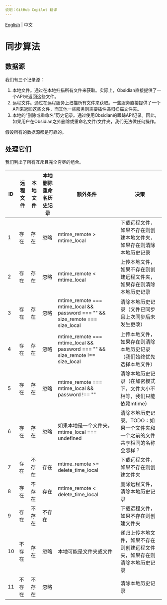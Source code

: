 ```yaml
---
说明：GitHub Copilot 翻译
---
```

[English](/docs/sync_algorithm_v1.md) | 中文

# 同步算法

## 数据源

我们有三个记录源：

1. 本地文件。通过在本地扫描所有文件来获取。实际上，Obsidian直接提供了一个API来返回这些文件。
2. 远程文件。通过在远程服务上扫描所有文件来获取。一些服务直接提供了一个API来返回这些文件，而其他一些服务则需要插件递归扫描文件夹。
3. 本地的“删除或重命名”历史记录。通过使用Obsidian的跟踪API记录。因此，如果用户在Obsidian之外删除或重命名文件/文件夹，我们无法做任何操作。

假设所有的数据源都是可靠的。

## 处理它们

我们列出了所有互斥且完全穷尽的组合。

| ID  | 远程文件 | 本地文件 | 本地删除重命名历史记录 | 额外条件                                                                      | 决策                                                                                                     |
| --- | -------- | -------- | --------------------- | ----------------------------------------------------------------------------- | -------------------------------------------------------------------------------------------------------- |
| 1   | 存在     | 存在     | 忽略                  | mtime_remote > mtime_local                                                    | 下载远程文件，如果不存在则创建本地文件夹，如果存在则清除本地历史记录                                     |
| 2   | 存在     | 存在     | 忽略                  | mtime_remote < mtime_local                                                    | 上传本地文件，如果不存在则创建远程文件夹，如果存在则清除本地历史记录                                     |
| 3   | 存在     | 存在     | 忽略                  | mtime_remote === mtime_local && password === "" && size_remote === size_local | 清除本地历史记录（文件已同步且上次同步后未发生更改）                                                       |
| 4   | 存在     | 存在     | 忽略                  | mtime_remote === mtime_local && password === "" && size_remote !== size_local | 上传本地文件，如果存在则清除本地历史记录（我们始终优先选择本地文件）                                       |
| 5   | 存在     | 存在     | 忽略                  | mtime_remote === mtime_local && password !== ""                               | 清除本地历史记录（在加密模式下，文件大小不相等，我们只能依赖mtime）                                       |
| 6   | 存在     | 存在     | 忽略                  | 如果本地是一个文件夹，mtime_local === undefined                               | 清除本地历史记录。TODO：如果一个文件夹和一个之前的文件共享相同的名称会怎样？                               |
| 7   | 存在     | 不存在   | 存在                  | mtime_remote >= delete_time_local                                             | 下载远程文件，如果不存在则创建文件夹                                                                   |
| 8   | 存在     | 不存在   | 存在                  | mtime_remote < delete_time_local                                              | 删除远程文件，清除本地历史记录                                                                         |
| 9   | 存在     | 不存在   | 不存在                |                                                                               | 下载远程文件，如果不存在则创建文件夹                                                                   |
| 10  | 不存在   | 存在     | 忽略                  | 本地可能是文件夹或文件                                                         | 递归上传本地文件，如果不存在则创建远程文件夹，如果存在则清除本地历史记录                                 |
| 11  | 不存在   | 不存在   | 忽略                  |                                                                               | 清除本地历史记录                                                                                         |
